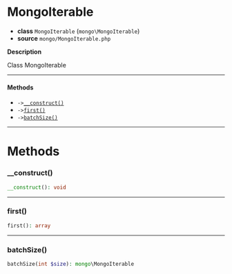 # MongoIterable

- **class** `MongoIterable` (`mongo\MongoIterable`)
- **source** `mongo/MongoIterable.php`

**Description**

Class MongoIterable

---

#### Methods

- `->`[`__construct()`](#method-__construct)
- `->`[`first()`](#method-first)
- `->`[`batchSize()`](#method-batchsize)

---
# Methods

<a name="method-__construct"></a>

### __construct()
```php
__construct(): void
```

---

<a name="method-first"></a>

### first()
```php
first(): array
```

---

<a name="method-batchsize"></a>

### batchSize()
```php
batchSize(int $size): mongo\MongoIterable
```
